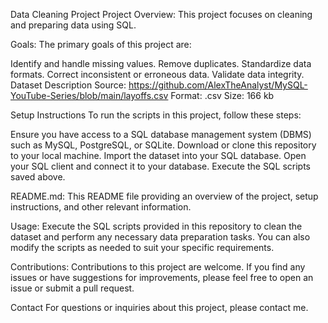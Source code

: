 Data Cleaning Project
Project Overview: 
This project focuses on cleaning and preparing data using SQL.

Goals:
The primary goals of this project are:

Identify and handle missing values.
Remove duplicates.
Standardize data formats.
Correct inconsistent or erroneous data.
Validate data integrity.
Dataset Description
Source: https://github.com/AlexTheAnalyst/MySQL-YouTube-Series/blob/main/layoffs.csv
Format: .csv
Size: 166 kb

Setup Instructions
To run the scripts in this project, follow these steps:

Ensure you have access to a SQL database management system (DBMS) such as MySQL, PostgreSQL, or SQLite.
Download or clone this repository to your local machine.
Import the dataset into your SQL database.
Open your SQL client and connect it to your database.
Execute the SQL scripts saved above.

README.md: This README file providing an overview of the project, setup instructions, and other relevant information.

Usage:
Execute the SQL scripts provided in this repository to clean the dataset and perform any necessary data preparation tasks. You can also modify the scripts as needed to suit your specific requirements.

Contributions:
Contributions to this project are welcome. If you find any issues or have suggestions for improvements, please feel free to open an issue or submit a pull request.


Contact
For questions or inquiries about this project, please contact me.
